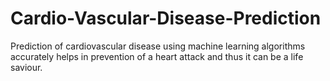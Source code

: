 # Cardio-Vascular-Disease-Prediction
Prediction of cardiovascular disease using machine learning algorithms accurately helps in prevention of a heart attack and thus it can be a life saviour.
